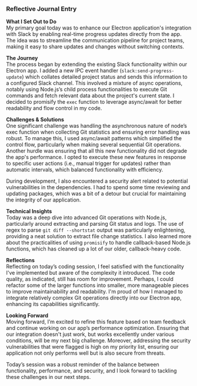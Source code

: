 ### Reflective Journal Entry

**What I Set Out to Do**  
My primary goal today was to enhance our Electron application's integration with Slack by enabling real-time progress updates directly from the app. The idea was to streamline the communication pipeline for project teams, making it easy to share updates and changes without switching contexts.

**The Journey**  
The process began by extending the existing Slack functionality within our Electron app. I added a new IPC event handler (`slack:send-progress-update`) which collates detailed project status and sends this information to a configured Slack channel. This involved a mixture of async operations, notably using Node.js’s child process functionalities to execute Git commands and fetch relevant data about the project's current state. I decided to promisify the `exec` function to leverage async/await for better readability and flow control in my code.

**Challenges & Solutions**  
One significant challenge was handling the asynchronous nature of node’s exec function when collecting Git statistics and ensuring error handling was robust. To manage this, I used async/await patterns which simplified the control flow, particularly when making several sequential Git operations. Another hurdle was ensuring that all this new functionality did not degrade the app's performance. I opted to execute these new features in response to specific user actions (i.e., manual trigger for updates) rather than automatic intervals, which balanced functionality with efficiency.

During development, I also encountered a security alert related to potential vulnerabilities in the dependencies. I had to spend some time reviewing and updating packages, which was a bit of a detour but crucial for maintaining the integrity of our application.

**Technical Insights**  
Today was a deep dive into advanced Git operations with Node.js, particularly around extracting and parsing Git status and logs. The use of regex to parse `git diff --shortstat` output was particularly enlightening, providing a neat solution to extract file change statistics. I also learned more about the practicalities of using `promisify` to handle callback-based Node.js functions, which has cleaned up a lot of our older, callback-heavy code.

**Reflections**  
Reflecting on today’s coding session, I feel satisfied with the functionality I've implemented but aware of the complexity it introduced. The code quality, as indicated, still has room for improvement. Perhaps, I could refactor some of the larger functions into smaller, more manageable pieces to improve maintainability and readability. I'm proud of how I managed to integrate relatively complex Git operations directly into our Electron app, enhancing its capabilities significantly.

**Looking Forward**  
Moving forward, I’m excited to refine this feature based on team feedback and continue working on our app’s performance optimization. Ensuring that our integration doesn't just work, but works excellently under various conditions, will be my next big challenge. Moreover, addressing the security vulnerabilities that were flagged is high on my priority list, ensuring our application not only performs well but is also secure from threats.

Today’s session was a robust reminder of the balance between functionality, performance, and security, and I look forward to tackling these challenges in our next steps.